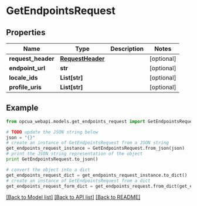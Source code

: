 # GetEndpointsRequest


## Properties
Name | Type | Description | Notes
------------ | ------------- | ------------- | -------------
**request_header** | [**RequestHeader**](RequestHeader.md) |  | [optional] 
**endpoint_url** | **str** |  | [optional] 
**locale_ids** | **List[str]** |  | [optional] 
**profile_uris** | **List[str]** |  | [optional] 

## Example

```python
from opcua_webapi.models.get_endpoints_request import GetEndpointsRequest

# TODO update the JSON string below
json = "{}"
# create an instance of GetEndpointsRequest from a JSON string
get_endpoints_request_instance = GetEndpointsRequest.from_json(json)
# print the JSON string representation of the object
print GetEndpointsRequest.to_json()

# convert the object into a dict
get_endpoints_request_dict = get_endpoints_request_instance.to_dict()
# create an instance of GetEndpointsRequest from a dict
get_endpoints_request_form_dict = get_endpoints_request.from_dict(get_endpoints_request_dict)
```
[[Back to Model list]](../README.md#documentation-for-models) [[Back to API list]](../README.md#documentation-for-api-endpoints) [[Back to README]](../README.md)


